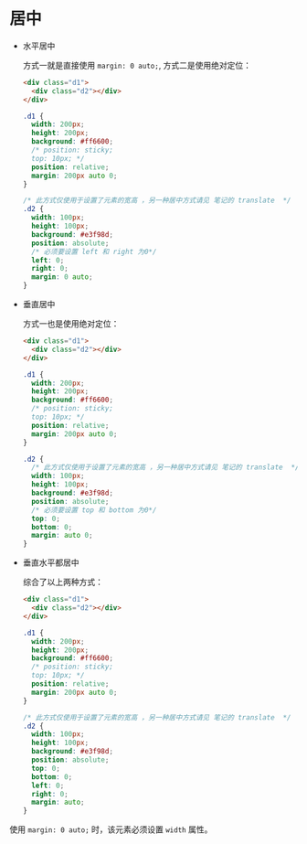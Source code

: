 # 居中

- 水平居中

  方式一就是直接使用 `margin: 0 auto;`, 方式二是使用绝对定位：

  ```html
  <div class="d1">
    <div class="d2"></div>
  </div>
  ```
  ```css
  .d1 {
    width: 200px;
    height: 200px;
    background: #ff6600;
    /* position: sticky;
    top: 10px; */
    position: relative;
    margin: 200px auto 0;
  }

  /* 此方式仅使用于设置了元素的宽高 ，另一种居中方式请见 笔记的 translate  */
  .d2 {
    width: 100px;
    height: 100px;
    background: #e3f98d;
    position: absolute;
    /* 必须要设置 left 和 right 为0*/
    left: 0;
    right: 0;
    margin: 0 auto;
  }
  ```

- 垂直居中  

  方式一也是使用绝对定位：
  
  ```html
  <div class="d1">
    <div class="d2"></div>
  </div>
  ```
  ```css
  .d1 {
    width: 200px;
    height: 200px;
    background: #ff6600;
    /* position: sticky;
    top: 10px; */
    position: relative;
    margin: 200px auto 0;
  }

  .d2 {
    /* 此方式仅使用于设置了元素的宽高 ，另一种居中方式请见 笔记的 translate  */
    width: 100px;
    height: 100px;
    background: #e3f98d;
    position: absolute;
    /* 必须要设置 top 和 bottom 为0*/
    top: 0;
    bottom: 0;
    margin: auto 0;
  }
  ```

- 垂直水平都居中  

  综合了以上两种方式：

  ```html
  <div class="d1">
    <div class="d2"></div>
  </div>
  ```
  ```css
  .d1 {
    width: 200px;
    height: 200px;
    background: #ff6600;
    /* position: sticky;
    top: 10px; */
    position: relative;
    margin: 200px auto 0;
  }

  /* 此方式仅使用于设置了元素的宽高 ，另一种居中方式请见 笔记的 translate  */
  .d2 {
    width: 100px;
    height: 100px;
    background: #e3f98d;
    position: absolute;
    top: 0;
    bottom: 0;
    left: 0;
    right: 0;
    margin: auto;
  }
  ```

使用 `margin: 0 auto;` 时，该元素必须设置 `width` 属性。
